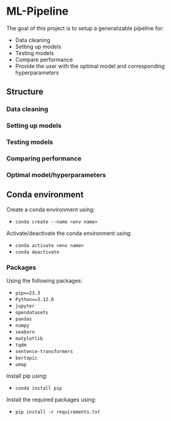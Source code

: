 # ML-Pipeline

The goal of this project is to setup a generalizable pipeline for:
- Data cleaning
- Setting up models
- Testing models
- Compare performance
- Provide the user with the optimal model and corresponding hyperparameters

## Structure

### Data cleaning
### Setting up models
### Testing models
### Comparing performance
### Optimal model/hyperparameters


## Conda environment

Create a conda environment using:

- `conda create --name <env name>`

Activate/deactivate the conda environment using:

- `conda activate <env name>`
- `conda deactivate`


### Packages
Using the following packages:

- `pip==23.3`
- `Python==3.12.0`
- `jupyter`
- `opendatasets`
- `pandas`
- `numpy`
- `seaborn`
- `matplotlib`
- `tqdm`
- `sentence-transformers`
- `bertopic`
- `umap`

Install pip using:

- `conda install pip`

Install the required packages using:

- `pip install -r requirements.txt`